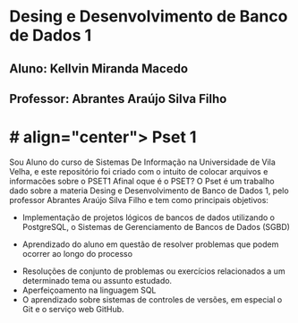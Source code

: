 # Desing e Desenvolvimento de Banco de Dados 1 
##  Aluno: Kellvin Miranda Macedo
##  Professor: Abrantes Araújo Silva Filho 
# #  align="center"> Pset 1  
Sou Aluno do curso de Sistemas De Informação na Universidade de Vila Velha, e este repositório foi criado com o intuito de colocar arquivos e informacões sobre o PSET1
Afinal oque é o PSET?
O Pset é um trabalho dado sobre a materia Desing e Desenvolvimento de Banco de Dados 1, pelo professor Abrantes Araújo Silva Filho e tem como principais objetivos:
+ Implementação de projetos lógicos de bancos de dados utilizando o PostgreSQL, o Sistemas de Gerenciamento de Bancos de Dados (SGBD)
* Aprendizado do aluno em questão de resolver problemas que podem ocorrer ao longo do processo 
- Resoluções de conjunto de problemas ou exercícios relacionados a um determinado tema ou assunto estudado.
- Aperfeiçoamento na linguagem SQL 
- O aprendizado sobre sistemas de controles de versões, em especial o Git e o serviço web GitHub.

